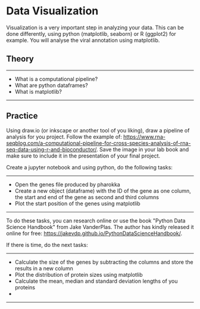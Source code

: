 # Data Visualization

Visualization is a very important step in analyzing your data. This can be done differently, using python (matplotlib, seaborn) or R (ggplot2) for example. You will analyse the viral annotation using matplotlib.  

## Theory

-----

- What is a computational pipeline?
- What are python dataframes?
- What is matplotlib?

-----

## Practice

Using draw.io (or inkscape or another tool of you liking), draw a pipeline of analysis for you project. Follow the example of: https://www.rna-seqblog.com/a-computational-pipeline-for-cross-species-analysis-of-rna-seq-data-using-r-and-bioconductor/. Save the image in your lab book and make sure to include it in the presentation of your final project.  

Create a jupyter notebook and using python, do the following tasks:

-----

- Open the genes file produced by pharokka
- Create a new object (dataframe) with the ID of the gene as one column, the start and end of the gene as second and third columns
- Plot the start position of the genes using matplotlib

-----

To do these tasks, you can research online or use the book "Python Data Science Handbook" from Jake VanderPlas. The author has kindly released it online for free: https://jakevdp.github.io/PythonDataScienceHandbook/.  

If there is time, do the next tasks:

-----
  
- Calculate the size of the genes by subtracting the columns and store the results in a new column
- Plot the distribution of protein sizes using matplotlib
- Calculate the mean, median and standard deviation lengths of you proteins
- 
-----
